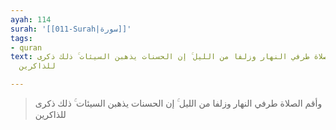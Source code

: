 ```yaml
---
ayah: 114
surah: '[[011-Surah|سورة]]'
tags:
- quran
text: وأقم الصلاة طرفي النهار وزلفا من الليل ۚ إن الحسنات يذهبن السيئات ۚ ذلك ذكرى
  للذاكرين

---
```

> وأقم الصلاة طرفي النهار وزلفا من الليل ۚ إن الحسنات يذهبن السيئات ۚ ذلك ذكرى للذاكرين
